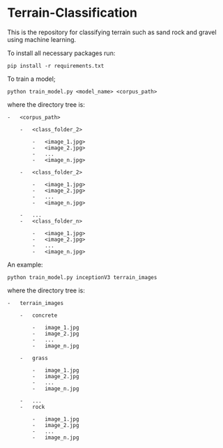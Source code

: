# Terrain-Classification
This is the repository for classifying terrain such as sand rock and gravel using machine learning.

To install all necessary packages run:
```
pip install -r requirements.txt
```

To train a model;

```
python train_model.py <model_name> <corpus_path>
```

where the directory tree is:

```
-   <corpus_path>

    -   <class_folder_2>

        -   <image_1.jpg>
        -   <image_2.jpg>
        -   ...
        -   <image_n.jpg>

    -   <class_folder_2>

        -   <image_1.jpg>
        -   <image_2.jpg>
        -   ...
        -   <image_n.jpg>

    -   ...
    -   <class_folder_n>

        -   <image_1.jpg>
        -   <image_2.jpg>
        -   ...
        -   <image_n.jpg>
```

An example:
```
python train_model.py inceptionV3 terrain_images
```

where the directory tree is:

```
-   terrain_images

    -   concrete

        -   image_1.jpg
        -   image_2.jpg
        -   ...
        -   image_n.jpg

    -   grass

        -   image_1.jpg
        -   image_2.jpg
        -   ...
        -   image_n.jpg

    -   ...
    -   rock

        -   image_1.jpg
        -   image_2.jpg
        -   ...
        -   image_n.jpg
```
